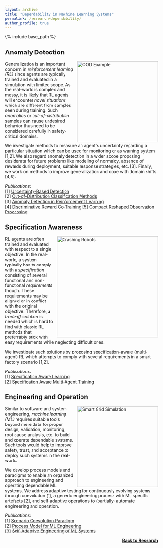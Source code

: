 ```yaml
---
layout: archive
title: "Dependability in Machine Learning Systems"
permalink: /research/dependability/
author_profile: true
---
```


{% include base_path %}

## Anomaly Detection

<img src="https://thomyphan.github.io/images/research/out_of_distribution.png" style="float:right; width:200pt;padding-left:10px;"  title="Uncertainty Measurement" alt="OOD Example"/>

Generalization is an important concern in *reinforcement learning (RL)* since agents are typically trained and evaluated in a simulation with limited scope. As the real-world is complex and messy, it is likely that RL agents will encounter *novel situations* which are different from samples seen during training. Such *anomalies* or *out-of-distribution* samples can cause undesired behavior thus need to be considered carefully in safety-critical domains.

We investigate methods to measure an agent's uncertainty regarding a particular situation which can be used for monitoring or as warning system [1,2]. We also regard anomaly detection in a wider scope proposing desiderata for future problems like modeling of normalcy, absence of rewards during deployment, suitable response strategies, etc. [3]. Finally, we work on methods to improve generalization and cope with domain shifts [4,5].

*Publications:*  
[1] [Uncertainty-Based Detection](https://thomyphan.github.io/publication/2019-11-01-isaai-sedlmeier)  
[2] [Out-of-Distribution Classification Methods](https://thomyphan.github.io/publication/2020-02-01-icaart-sedlmeier)  
[3] [Anomaly Detection in Reinforcement Learning](https://thomyphan.github.io/publication/2022-05-01-aamas-mueller)  
[4] [Discriminative Reward Co-Training](https://thomyphan.github.io/publication/2023-05-01-ala-altmann) 
[5] [Compact Reshaped Observation Processing](https://thomyphan.github.io/publication/2023-08-01-ijcai-altmann) 

## Specification Awareness

<img src="https://thomyphan.github.io/images/research/crashing_robots.png" style="float:right; width:250pt;padding-left:10px;"  title="Failing Robots" alt="Crashing Robots"/>

RL agents are often trained and evaluated with respect to a single objective. In the real-world, a system typically has to comply with a *specification* consisting of several functional and non-functional *requirements* though. These requirements may be aligned or in conflict with the original objective. Therefore, a *tradeoff solution* is needed which is hard to find with classic RL methods that preferrably stick with easy requirements while neglecting difficult ones.

We investigate such solutions by proposing specification-aware (multi-agent) RL which attempts to comply with several requirements in a smart factory scenario [1,2].

*Publications:*  
[1] [Specification Aware Learning](https://thomyphan.github.io/publication/2021-02-01-icaart-ritz)  
[2] [Specification Aware Multi-Agent Training](https://thomyphan.github.io/publication/2022-01-01-icaart-ritz)  

## Engineering and Operation

<img src="https://thomyphan.github.io/images/research/dependability_research.png" style="float:right; width:200pt;padding-left:10px;" title="Smart Grid with Overloaded Links" alt="Smart Grid Simulation"/>

Similar to software and system engineering, *machine learning (ML)* requires suitable tools beyond mere data for proper design, validation, monitoring, root cause analysis, etc. to build and operate dependable systems. Such tools would help to improve safety, trust, and acceptance to deploy such systems in the real-world.

We develop process models and paradigms to enable an organized approach to engineering and operating dependable ML systems. We address adaptive testing for continuously evolving systems through coevolution [1], a generic engineering process with ML specific artefacts [2], and self-adaptive operations to (partially) automate engineering and operation.

*Publications:*  
[1] [Scenario Coevolution Paradigm](https://thomyphan.github.io/publication/2020-01-01-sttt-gabor)  
[2] [Process Model for ML Engineering](https://thomyphan.github.io/publication/2020-08-01-qse-gabor)  
[3] [Self-Adaptive Engineering of ML Systems](https://thomyphan.github.io/publication/2022-10-01-isola-ritz)  

<div style="float: right;">
    <a href="https://thomyphan.github.io/research/"><strong>Back to Research</strong></a>
</div>